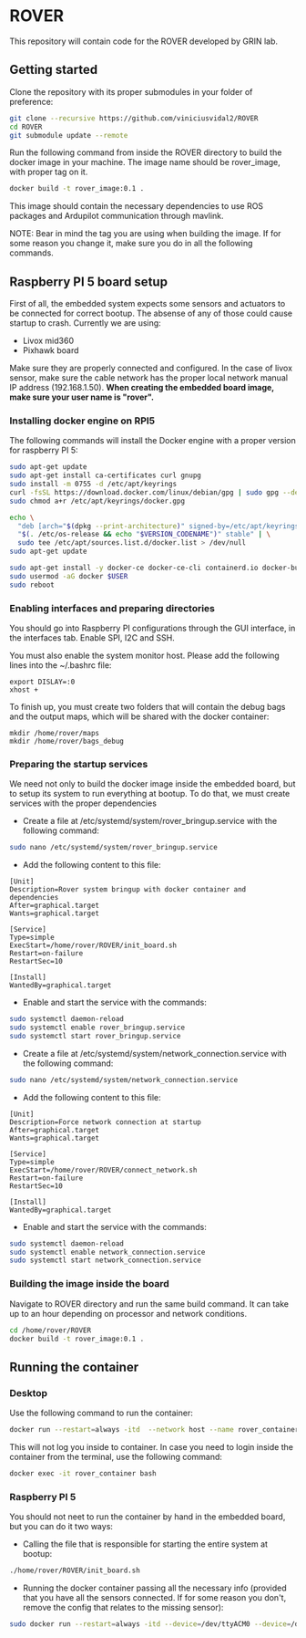 # ROVER
This repository will contain code for the ROVER developed by GRIN lab.

## Getting started
Clone the repository with its proper submodules in your folder of preference:
```bash
git clone --recursive https://github.com/viniciusvidal2/ROVER
cd ROVER
git submodule update --remote
```

Run the following command from inside the ROVER directory to build the docker image in your machine. The image name should be rover_image, with proper tag on it.
```bash
docker build -t rover_image:0.1 .
```

This image should contain the necessary dependencies to use ROS packages and Ardupilot communication through mavlink.

NOTE: Bear in mind the tag you are using when building the image. If for some reason you change it, make sure you do in all the following commands.

## Raspberry PI 5 board setup
First of all, the embedded system expects some sensors and actuators to be connected for correct bootup. The absense of any of those could cause startup to crash. Currently we are using:
- Livox mid360
- Pixhawk board

Make sure they are properly connected and configured. In the case of livox sensor, make sure the cable network has the proper local network manual IP address (192.168.1.50).
**When creating the embedded board image, make sure your user name is "rover".**

### Installing docker engine on RPI5
The following commands will install the Docker engine with a proper version for raspberry PI 5:

```bash
sudo apt-get update
sudo apt-get install ca-certificates curl gnupg
sudo install -m 0755 -d /etc/apt/keyrings
curl -fsSL https://download.docker.com/linux/debian/gpg | sudo gpg --dearmor -o /etc/apt/keyrings/docker.gpg
sudo chmod a+r /etc/apt/keyrings/docker.gpg

echo \
  "deb [arch="$(dpkg --print-architecture)" signed-by=/etc/apt/keyrings/docker.gpg] https://download.docker.com/linux/debian \
  "$(. /etc/os-release && echo "$VERSION_CODENAME")" stable" | \
  sudo tee /etc/apt/sources.list.d/docker.list > /dev/null
sudo apt-get update

sudo apt-get install -y docker-ce docker-ce-cli containerd.io docker-buildx-plugin docker-compose-plugin
sudo usermod -aG docker $USER
sudo reboot
```

### Enabling interfaces and preparing directories
You should go into Raspberry PI configurations through the GUI interface, in the interfaces tab. Enable SPI, I2C and SSH.

You must also enable the system monitor host. Please add the following lines into the ~/.bashrc file:
```
export DISLAY=:0
xhost +
```

To finish up, you must create two folders that will contain the debug bags and the output maps, which will be shared with the docker container:
```
mkdir /home/rover/maps
mkdir /home/rover/bags_debug
```

### Preparing the startup services
We need not only to build the docker image inside the embedded board, but to setup its system to run everything at bootup. To do that, we must create services with the proper dependencies
- Create a file at /etc/systemd/system/rover_bringup.service with the following command:
```bash
sudo nano /etc/systemd/system/rover_bringup.service
```

- Add the following content to this file:
```
[Unit]
Description=Rover system bringup with docker container and dependencies
After=graphical.target
Wants=graphical.target

[Service]
Type=simple
ExecStart=/home/rover/ROVER/init_board.sh
Restart=on-failure
RestartSec=10

[Install]
WantedBy=graphical.target
```

- Enable and start the service with the commands:
```bash
sudo systemctl daemon-reload
sudo systemctl enable rover_bringup.service
sudo systemctl start rover_bringup.service
```
- Create a file at /etc/systemd/system/network_connection.service with the following command:
```bash
sudo nano /etc/systemd/system/network_connection.service
```

- Add the following content to this file:
```
[Unit]
Description=Force network connection at startup
After=graphical.target
Wants=graphical.target

[Service]
Type=simple
ExecStart=/home/rover/ROVER/connect_network.sh
Restart=on-failure
RestartSec=10

[Install]
WantedBy=graphical.target
```

- Enable and start the service with the commands:
```bash
sudo systemctl daemon-reload
sudo systemctl enable network_connection.service
sudo systemctl start network_connection.service
```

### Building the image inside the board
Navigate to ROVER directory and run the same build command. It can take up to an hour depending on processor and network conditions.
```bash
cd /home/rover/ROVER
docker build -t rover_image:0.1 .
```

## Running the container
### Desktop
Use the following command to run the container:
```bash
docker run --restart=always -itd  --network host --name rover_container rover_image:0.1
```

This will not log you inside to container. In case you need to login inside the container from the terminal, use the following command:
```bash
docker exec -it rover_container bash
```

### Raspberry PI 5
You should not neet to run the container by hand in the embedded board, but you can do it two ways:
- Calling the file that is responsible for starting the entire system at bootup:
```bash
./home/rover/ROVER/init_board.sh
```

- Running the docker container passing all the necessary info (provided that you have all the sensors connected. If for some reason you don't, remove the config that relates to the missing sensor):
```bash
sudo docker run --restart=always -itd --device=/dev/ttyACM0 --device=/dev/ttyUSB0 --device /dev/video0:/dev/video0 --device /dev/video1:/dev/video1 --privileged --group-add video -e DISPLAY=$DISPLAY -v /tmp/.X11-unix:/tmp/.X11-unix -v /home/rover/maps:/root/maps -v /home/rover/bags_debug:/home/rover/bags_debug --network host --name rover_container rover_image:0.1
```
